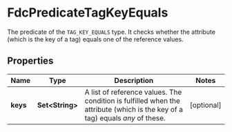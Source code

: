 

# FdcPredicateTagKeyEquals

The predicate of the `TAG_KEY_EQUALS` type. It checks whether the attribute (which is the key of a tag) equals one of the reference values.

## Properties

| Name | Type | Description | Notes |
|------------ | ------------- | ------------- | -------------|
|**keys** | **Set&lt;String&gt;** | A list of reference values. The condition is fulfilled when the attribute (which is the key of a tag) equals *any* of these. |  [optional] |



